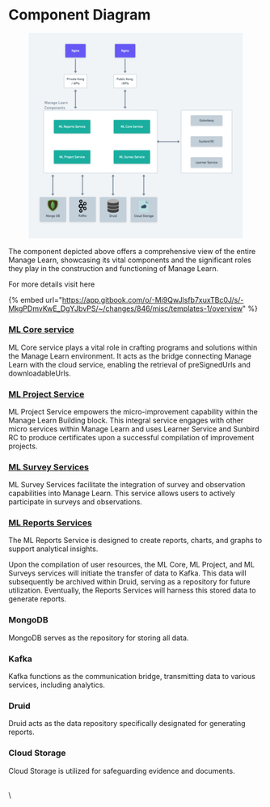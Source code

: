 # Component Diagram



<figure><img src="../../../../../.gitbook/assets/Level 0 ML Component Diagram (2) (1).png" alt=""><figcaption></figcaption></figure>



The component depicted above offers a comprehensive view of the entire Manage Learn, showcasing its vital components and the significant roles they play in the construction and functioning of Manage Learn.



For more details visit here

{% embed url="https://app.gitbook.com/o/-Mi9QwJlsfb7xuxTBc0J/s/-MkgPDmvKwE_DgYJbvPS/~/changes/846/misc/templates-1/overview" %}

### [ML Core service](../ml-core-service/)

ML Core service plays a vital role in crafting programs and solutions within the Manage Learn environment. It acts as the bridge connecting Manage Learn with the cloud service, enabling the retrieval of preSignedUrls and downloadableUrls.



### [ML Project Service](../ml-project-service/)

ML Project Service empowers the micro-improvement capability within the Manage Learn Building block. This integral service engages with other micro services within Manage Learn and uses Learner Service and Sunbird RC to produce certificates upon a successful compilation of improvement projects.



### [ML Survey Services](../ml-survey-service/)

ML Survey Services facilitate the integration of survey and observation capabilities into Manage Learn. This service allows users to actively participate in surveys and observations.



### [ML Reports Services](../ml-report-service/)

The ML Reports Service is designed to create reports, charts, and graphs to support analytical insights.



Upon the compilation of user resources, the ML Core, ML Project, and ML Surveys services will initiate the transfer of data to Kafka. This data will subsequently be archived within Druid, serving as a repository for future utilization. Eventually, the Reports Services will harness this stored data to generate reports.



### MongoDB

MongoDB serves as the repository for storing all data.

### Kafka

Kafka functions as the communication bridge, transmitting data to various services, including analytics.

### Druid

Druid acts as the data repository specifically designated for generating reports.

### Cloud Storage

Cloud Storage is utilized for safeguarding evidence and documents.

\
\
